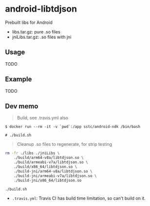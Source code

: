 # android-libtdjson

Prebuilt libs for Android

- libs.tar.gz: pure .so files
- jniLibs.tar.gz: .so files with jni

## Usage

TODO

## Example

TODO

## Dev memo

> Build, see .travis.yml also

```console
$ docker run --rm -it -v `pwd`:/app sstc/android-ndk /bin/bash

# ./build.sh
```

> Cleanup .so files to regenerate, for strip testing

```bash
rm -fr ./libs ./jniLibs \
    ./build/arm64-v8a/libtdjson.so \
    ./build/armeabi-v7a/libtdjson.so \
    ./build/x86_64/libtdjson.so \
    ./build-jni/arm64-v8a/libtdjson.so \
    ./build-jni/armeabi-v7a/libtdjson.so \
    ./build-jni/x86_64/libtdjson.so

./build.sh
```

- `.travis.yml`: Travis CI has build time limitation, so can't build on it.
